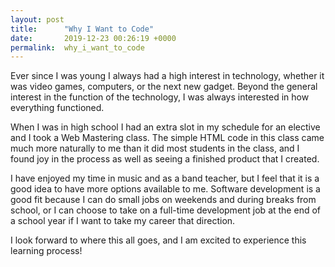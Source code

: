 ```yaml
---
layout: post
title:      "Why I Want to Code"
date:       2019-12-23 00:26:19 +0000
permalink:  why_i_want_to_code
---
```



Ever since I was young I always had a high interest in technology, whether it was video games, computers, or the next new gadget. Beyond the general interest in the function of the technology, I was always interested in how everything functioned. 

When I was in high school I had an extra slot in my schedule for an elective and I took a Web Mastering class. The simple HTML code in this class came much more naturally to me than it did most students in the class, and I found joy in the process as well as seeing a finished product that I created. 

I have enjoyed my time in music and as a band teacher, but I feel that it is a good idea to have more options available to me. Software development is a good fit because I can do small jobs on weekends and during breaks from school, or I can choose to take on a full-time development job at the end of a school year if I want to take my career that direction.

I look forward to where this all goes, and I am excited to experience this learning process!
